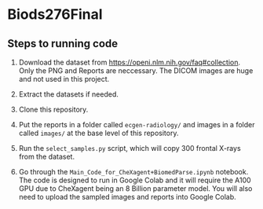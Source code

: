 # Biods276Final

## Steps to running code
1. Download the dataset from https://openi.nlm.nih.gov/faq#collection. Only the PNG and Reports are neccessary. The DICOM images are huge and not used in this project.

2. Extract the datasets if needed.

3. Clone this repository.

4. Put the reports in a folder called `ecgen-radiology/` and images in a folder called `images/` at the base level of this repository.

5. Run the `select_samples.py` script, which will copy 300 frontal X-rays from the dataset.

6. Go through the `Main_Code_for_CheXagent+BiomedParse.ipynb` notebook. The code is designed to run in Google Colab and it will require the A100 GPU due to CheXagent being an 8 Billion parameter model. You will also need to upload the sampled images and reports into Google Colab.
